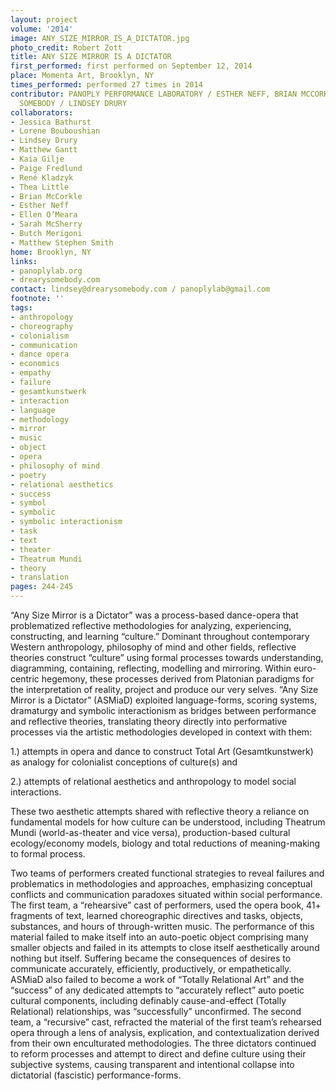 ```yaml
---
layout: project
volume: '2014'
image: ANY_SIZE_MIRROR_IS_A_DICTATOR.jpg
photo_credit: Robert Zott
title: ANY SIZE MIRROR IS A DICTATOR
first_performed: first performed on September 12, 2014
place: Momenta Art, Brooklyn, NY
times_performed: performed 27 times in 2014
contributor: PANOPLY PERFORMANCE LABORATORY / ESTHER NEFF, BRIAN MCCORKLE // DREARY
  SOMEBODY / LINDSEY DRURY
collaborators:
- Jessica Bathurst
- Lorene Bouboushian
- Lindsey Drury
- Matthew Gantt
- Kaia Gilje
- Paige Fredlund
- René Kladzyk
- Thea Little
- Brian McCorkle
- Esther Neff
- Ellen O’Meara
- Sarah McSherry
- Butch Merigoni
- Matthew Stephen Smith
home: Brooklyn, NY
links:
- panoplylab.org
- drearysomebody.com
contact: lindsey@drearysomebody.com / panoplylab@gmail.com
footnote: ''
tags:
- anthropology
- choreography
- colonialism
- communication
- dance opera
- economics
- empathy
- failure
- gesamtkunstwerk
- interaction
- language
- methodology
- mirror
- music
- object
- opera
- philosophy of mind
- poetry
- relational aesthetics
- success
- symbol
- symbolic
- symbolic interactionism
- task
- text
- theater
- Theatrum Mundi
- theory
- translation
pages: 244-245
---
```


“Any Size Mirror is a Dictator” was a process-based dance-opera that problematized reflective methodologies for analyzing, experiencing, constructing, and learning “culture.” Dominant throughout contemporary Western anthropology, philosophy of mind and other fields, reflective theories construct “culture” using formal processes towards understanding, diagramming, containing, reflecting, modelling and mirroring. Within euro-centric hegemony, these processes derived from Platonian paradigms for the interpretation of reality, project and produce our very selves. “Any Size Mirror is a Dictator”  (ASMiaD) exploited language-forms, scoring systems, dramaturgy and symbolic interactionism as bridges between performance and reflective theories, translating theory directly into performative processes via the artistic methodologies developed in context with them:

1.) attempts in opera and dance to construct Total Art (Gesamtkunstwerk) as analogy for colonialist conceptions of culture(s) and

2.) attempts of relational aesthetics and anthropology to model social interactions.

These two aesthetic attempts shared with reflective theory a reliance on fundamental models for how culture can be understood, including Theatrum Mundi (world-as-theater and vice versa), production-based cultural ecology/economy models, biology and total reductions of meaning-making to formal process.

Two teams of performers created functional strategies to reveal failures and problematics in methodologies and approaches, emphasizing conceptual conflicts and communication paradoxes situated within social performance. The first team, a “rehearsive” cast of performers, used the opera book, 41+ fragments of text, learned choreographic directives and tasks, objects, substances, and hours of through-written music. The performance of this material failed to make itself into an auto-poetic object comprising many smaller objects and failed in its attempts to close itself aesthetically around nothing but itself. Suffering became the consequences of desires to communicate accurately, efficiently, productively, or empathetically. ASMiaD also failed to become a work of “Totally Relational Art” and the “success” of any dedicated attempts to “accurately reflect” auto poetic cultural components, including definably cause-and-effect (Totally Relational) relationships, was “successfully” unconfirmed. The second team, a “recursive” cast, refracted the material of the first team’s rehearsed opera through a lens of analysis, explication, and contextualization derived from their own enculturated methodologies. The three dictators continued to reform processes and attempt to direct and define culture using their subjective systems, causing transparent and intentional collapse into dictatorial (fascistic) performance-forms.
